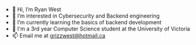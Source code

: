- 👋 Hi, I’m Ryan West
- 👀 I’m interested in Cybersecurity and Backend engineering
- 🌱 I’m currently learning the basics of backend development
- 🏫 I'm a 3rd year Computer Science student at the University of Victoria
- 📫 Email me at grizzwest@hotmail.ca

<!---
RyanWest09/RyanWest09 is a ✨ special ✨ repository because its `README.md` (this file) appears on your GitHub profile.
You can click the Preview link to take a look at your changes.
--->
